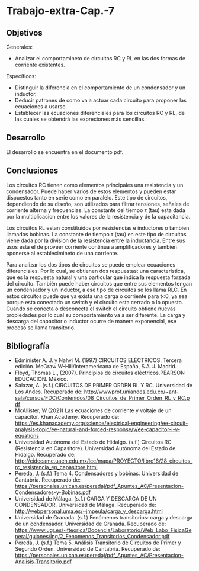 # Trabajo-extra-Cap.-7

## Objetivos ##

Generales:

- Analizar el comportamineto de circuitos RC y RL en las dos formas de corriente existentes. 

Específicos:

- Distinguir la diferencia en el comportamiento de un condensador y un inductor. 
- Deducir patrones de como va a actuar cada circuito para proponer las ecuaciones a usarse. 
- Establecer las ecuaciones diferenciales para los circuitos RC y RL, de las cuales se obtendrá las expreciones más sencillas.

## Desarrollo ##

El desarrollo se encuentra en el documento pdf.

## Conclusiones ##

Los circuitos RC tienen como elementos principales una resistencia y un condensador. Puede haber varios de estos elementos y pueden estar dispuestos tanto en serie como en paralelo. Este tipo de circuitos, dependiendo de su diseño, son utilizados para filtrar tensiones, señales de corriente alterna y frecuencias. La constante del tiempo τ (tau) esta dada por la multiplicacion entre los valores de la resistencia y de la capacitancia. 

Los circuitos RL estan constituidos por resistencias e inductores o tambien llamados bobinas. La constante de tiempo τ  (tau) en este tipo de circuitos viene dada por la division de la resistencia entre la inductancia. Entre sus usos esta el de proveer corriente continua a amplificadores y tambien oponerse al establecimineto de una corriente.

Para analizar los dos tipos de circuitos se puede emplear ecuaciones diferenciales. Por lo cual, se obtienen dos respuestas: una caracteristica, que es la respuesta natural y una particular que indica la respuesta forzada del circuito. También puede haber circuitos que entre sus elementos tengan un condensador y un inductor, a ese tipo de circuitos se los llama RLC. En estos circuitos puede que ya exista una carga o corriente para t<0, ya sea porque esta conectado un switch y el circuito esta cerrado o lo opuesto. Cuando se conecta o desconecta el switch el circuito obtiene nuevas propiedades por lo cual su comportamiento va a ser diferente. La carga y descarga del capacitor o inductor ocurre de manera exponencial, ese proceso se llama transitorio.
 
## Bibliografía ##

-	Edminister A. J. y Nahvi M. (1997) CIRCUITOS ELÉCTRICOS. Tercera edición. McGraw W-Hill/Interamericana de España, S.A.U. Madrid.
-	Floyd, Thomas L., (2007). Principios de circuitos eléctricos.PEARSON EDUCACIÓN. México. 
-	Salazar, A. (s.f.) CIRCUITOS DE PRIMER ORDEN RL Y RC. Universidad de Los Andes. Recuperado de: http://wwwprof.uniandes.edu.co/~ant-sala/cursos/FDC/Contenidos/08_Circuitos_de_Primer_Orden_RL_y_RC.pdf
-	McAllister, W.(2021) Las ecuaciones de corriente y voltaje de un capacitor. Khan Academy. Recuperado de: https://es.khanacademy.org/science/electrical-engineering/ee-circuit-analysis-topic/ee-natural-and-forced-response/v/ee-capacitor-i-v-equations
-	Universidad Autónoma del Estado de Hidalgo. (s.f.) Circuitos RC (Resistencia en Capasitore). Universidad Autónoma del Estado de Hidalgo. Recuperado de: http://cidecame.uaeh.edu.mx/lcc/mapa/PROYECTO/libro16/28_circuitos_rc_resistencia_en_capasitore.html
-	Pereda, J. (s.f.) Tema 4. Condensadores y bobinas. Universidad de Cantabria. Recuperado de: https://personales.unican.es/peredaj/pdf_Apuntes_AC/Presentacion-Condensadores-y-Bobinas.pdf
-	Universidad de Málaga. (s.f.) CARGA Y DESCARGA DE UN CONDENSADOR. Universidad de Málaga. Recuperado de: http://webpersonal.uma.es/~jmpeula/carga_y_descarga.html
-	Universidad de Granada. (s.f.) Fenómenos transitorios: carga y descarga de un condensador. Universidad de Granada. Recuperado de: https://www.ugr.es/~fteorica/Docencia/Laboratorio/Web_Labo_FisicaGeneral/guiones/Ing/2_Fenomenos_Transitorios_Condensador.pdf
-	Pereda, J. (s.f.) Tema 5. Análisis Transitorio de Circuitos de Primer y Segundo Orden. Universidad de Cantabria. Recuperado de: https://personales.unican.es/peredaj/pdf_Apuntes_AC/Presentacion-Analisis-Transitorio.pdf

